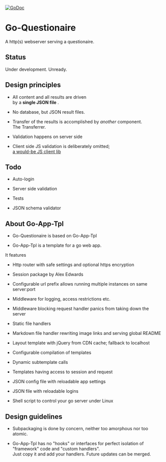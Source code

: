  [![GoDoc](http://godoc.org/github.com/zew/go-questionaire?status.svg)](http://godoc.org/github.com/zew/go-questionaire) 

# Go-Questionaire 

A http(s) webserver serving a questionaire.

## Status 

Under development. Unready.

## Design principles


* All content and all results are driven  
by a __single JSON file__ .

* No database, but JSON result files.

* Transfer of the results is accomplished by _another_ component.  
The Transferrer. 



* Validation happens on server side

* Client side JS validation is deliberately omitted;  
   [a would-be JS client lib](http://www.javascript-coder.com/html-form/form-validation.phtml)



## Todo

* Auto-login

* Server side validation

* Tests

* JSON schema validator



## About Go-App-Tpl

* Go-Questionaire is based on Go-App-Tpl

* Go-App-Tpl is a template for a go web app.  

It features

  * Http router with safe settings and optional https encryption

  * Session package by Alex Edwards

  * Configurable url prefix allows running multiple instances on same server:port

  * Middleware for logging, access restrictions etc.

  * Middleware blocking request handler panics from taking down the server

  * Static file handlers
  
  * Markdown file handler rewriting image links and serving global README

  * Layout template with jQuery from CDN cache; fallback to localhost 

  * Configurable compilation of templates

  * Dynamic subtemplate calls 

  * Templates having access to session and request

  * JSON config file with reloadable app settings 

  * JSON file with reloadable logins

  * Shell script to control your go server under Linux


## Design guidelines

* Subpackaging is done by concern, neither too amorphous nor too atomic. 

* Go-App-Tpl has no "hooks" or interfaces for perfect isolation of "framework" code
and "custom handlers".  
Just copy it and add your handlers. Future updates can be merged.

